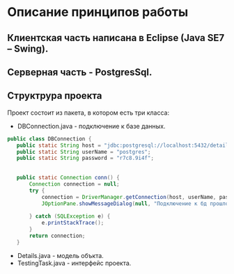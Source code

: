 # Описание принципов работы

## Клиентская часть написана в Eclipse (Java SE7 – Swing).

## Серверная часть - PostgresSql.

## Структрура проекта

 Проект состоит из пакета, в котором есть три класса:
 * DBConnection.java - подключение к базе данных.
 ```java
 public class DBConnection {
	public static String host = "jdbc:postgresql://localhost:5432/detailsKMPO";
	public static String userName = "postgres";
	public static String password = "r7c8.9i4f";
	
	
	public static Connection conn() {
		Connection connection = null;
		try {
			connection = DriverManager.getConnection(host, userName, password);
			JOptionPane.showMessageDialog(null, "Подключение к бд прошло успешно");
			
		} catch (SQLException e) {
			e.printStackTrace();
		}
		return connection;
	}
```
 * Details.java - модель объкта.
 * TestingTask.java - интерфейс проекта.